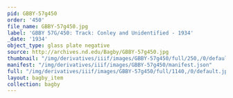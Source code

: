 ```yaml
---
pid: GBBY-57g450
order: '450'
file_name: GBBY-57g450.jpg
label: 'GBBY 57G/450: Track: Conley and Unidentified - 1934'
_date: '1934'
object_type: glass plate negative
source: http://archives.nd.edu/Bagby/GBBY-57g450.jpg
thumbnail: "/img/derivatives/iiif/images/GBBY-57g450/full/250,/0/default.jpg"
manifest: "/img/derivatives/iiif/images/GBBY-57g450/manifest.json"
full: "/img/derivatives/iiif/images/GBBY-57g450/full/1140,/0/default.jpg"
layout: bagby_item
collection: bagby
---
```

